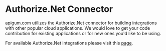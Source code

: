 # Authorize.Net Connector

apigum.com utilizes the Authorize.Net connector for building integrations with other popular cloud applications. We would love to get your code contribution for existing applications or for new ones you'd like to be using.

 For available Authorize.Net integrations please visit this [page](https://www.apigum.com/apps/authorize-net).


 
